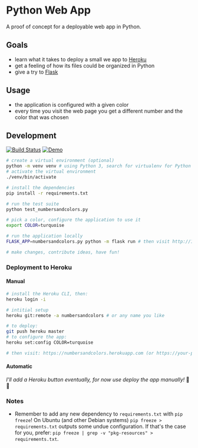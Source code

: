 Python Web App
==============

A proof of concept for a deployable web app in Python.

Goals
-----

- learn what it takes to deploy a small we app to [Heroku](https://www.heroku.com)
- get a feeling of how its files could be organized in Python
- give a try to [Flask](https://github.com/pallets/flask)

Usage
-----

- the application is configured with a given color
- every time you visit the web page you get a different number and the color that was chosen

Development
-----------

[![Build Status](https://travis-ci.org/gonzalo-bulnes/kata-python-web-app.svg?branch=master)](https://travis-ci.org/gonzalo-bulnes/kata-python-web-app)
[![Demo](https://img.shields.io/badge/demo-colorsandnumbers-7057C0.svg)](https://numbersandcolors.herokuapp.com)

```bash
# create a virtual environment (optional)
python -m venv venv # using Python 3, search for virtualenv for Python 2
# activate the virtual environment
./venv/bin/activate

# install the dependencies
pip install -r requirements.txt

# run the test suite
python test_numbersandcolors.py

# pick a color, configure the application to use it
export COLOR=turquoise

# run the application locally
FLASK_APP=numbersandcolors.py python -m flask run # then visit http://127.0.0.1:5000

# make changes, contribute ideas, have fun!
```

### Deployment to Heroku

#### Manual

```bash
# install the Heroku CLI, then:
heroku login -i

# intitial setup
heroku git:remote -a numbersandcolors # or any name you like

# to deploy:
git push heroku master
# to configure the app:
heroku set:config COLOR=turquoise

# then visit: https://numbersandcolors.herokuapp.com (or https://your-preferred-name.herokuapp.com)
```

#### Automatic

_I'll add a Heroku button eventually, for now use deploy the app manually!_ 🥕 🥑

### Notes

- Remember to add any new dependency to `requirements.txt` with `pip freeze`! On Ubuntu (and other Debian systems) `pip freeze > requirements.txt` outputs some undue configuration. If that's the case for you, prefer: `pip freeze | grep -v "pkg-resources" > requirements.txt`.
